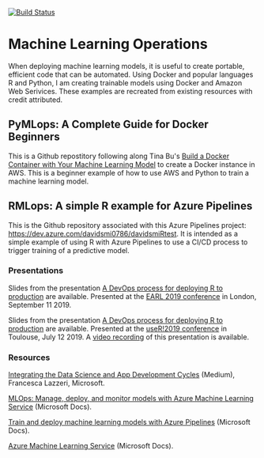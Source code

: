 [![Build Status](https://dev.azure.com/davidsmi0786/davidsmiRtest/_apis/build/status/revodavid.RMLops?branchName=master)](https://dev.azure.com/davidsmi0786/davidsmiRtest/_build/latest?definitionId=1&branchName=master)

# Machine Learning Operations

When deploying machine learning models, it is useful to create portable, efficient code that can be automated. Using Docker and popular languages R and Python, I am creating trainable models using Docker and Amazon Web Serivices. These examples are recreated from existing resources with credit attributed.

## PyMLops: A Complete Guide for Docker Beginners

This is a Github repostitory following along Tina Bu's [Build a Docker Container with Your Machine Learning Model](https://towardsdatascience.com/build-a-docker-container-with-your-machine-learning-model-3cf906f5e07e) to create a Docker instance in AWS. This is a beginner example of how to use AWS and Python to train a machine learning model.

## RMLops: A simple R example for Azure Pipelines

This is the Github repository associated with this Azure Pipelines project: https://dev.azure.com/davidsmi0786/davidsmiRtest. It is intended as a simple example
of using R with Azure Pipelines to use a CI/CD process to trigger training of a
predictive model.


### Presentations

Slides from the presentation [A DevOps process for deploying R to production](https://github.com/revodavid/RMLops/blob/master/earl2019slides.pdf) are available. Presented at the [EARL 2019 conference](http://www.earlconf.com/) in London, September 11 2019.

Slides from the presentation [A DevOps process for deploying R to production](https://github.com/revodavid/RMLops/blob/master/user2019slides.pdf) are available. Presented at the [useR!2019 conference](http://www.user2019.fr/) in Toulouse, July 12 2019. A [video recording](https://youtu.be/o6sIB0MJyOs) of this presentation is available.

### Resources

[Integrating the Data Science and App Development Cycles](https://aka.ms/AA5ib6c) (Medium), Francesca Lazzeri, Microsoft. 

[MLOps: Manage, deploy, and monitor models with Azure Machine Learning Service](https://aka.ms/mlopsdoc) (Microsoft Docs).  

[Train and deploy machine learning models with Azure Pipelines](https://aka.ms/azpipe) (Microsoft Docs). 

[Azure Machine Learning Service](https://aka.ms/amlsvc) (Microsoft Docs). 

